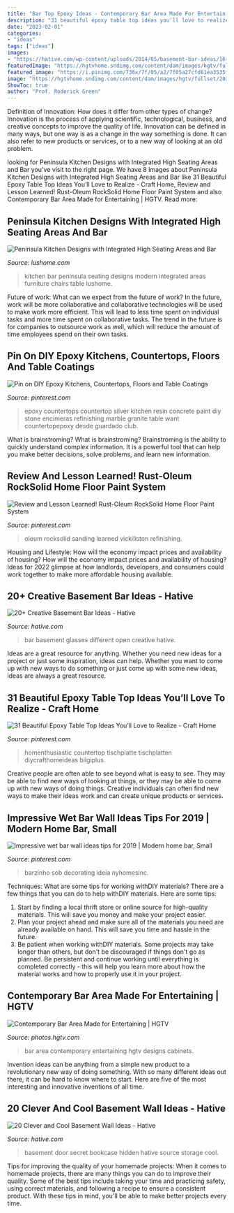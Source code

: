 ```yaml
---
title: "Bar Top Epoxy Ideas - Contemporary Bar Area Made For Entertaining"
description: "31 beautiful epoxy table top ideas you’ll love to realize"
date: "2023-02-01"
categories:
- "ideas"
tags: ["ideas"]
images:
- "https://hative.com/wp-content/uploads/2014/05/basement-bar-ideas/16-different-glasses-open-look.jpg"
featuredImage: "https://hgtvhome.sndimg.com/content/dam/images/hgtv/fullset/2015/9/17/0/Slifer-Designs_Boston-Brownstone_14.jpg.rend.hgtvcom.616.924.suffix/1442509027308.jpeg"
featured_image: "https://i.pinimg.com/736x/7f/05/a2/7f05a27cfd61ea3535f8fe3afdf3a975.jpg"
image: "https://hgtvhome.sndimg.com/content/dam/images/hgtv/fullset/2015/9/17/0/Slifer-Designs_Boston-Brownstone_14.jpg.rend.hgtvcom.616.924.suffix/1442509027308.jpeg"
ShowToc: true
author: "Prof. Roderick Green"
---
```



Definition of Innovation: How does it differ from other types of change?
Innovation is the process of applying scientific, technological, business, and creative concepts to improve the quality of life. Innovation can be defined in many ways, but one way is as a change in the way something is done. It can also refer to new products or services, or to a new way of looking at an old problem.

	

		
looking for Peninsula Kitchen Designs with Integrated High Seating Areas and Bar you've visit to the right page. We have 8 Images about Peninsula Kitchen Designs with Integrated High Seating Areas and Bar like 31 Beautiful Epoxy Table Top Ideas You’ll Love to Realize - Craft Home, Review and Lesson Learned! Rust-Oleum RockSolid Home Floor Paint System and also Contemporary Bar Area Made for Entertaining | HGTV. Read more:
		
    
## Peninsula Kitchen Designs With Integrated High Seating Areas And Bar

<img loading=lazy src="https://www.lushome.com/wp-content/uploads/2016/07/home-bar-peninsula-kitchen-design-ideas-9.jpg" onerror="this.onerror=null;this.src='https://tse3.mm.bing.net/th?id=OIP.43Vui4vfSSRiqAZloUiyiAAAAA&amp;pid=15.1';" alt="Peninsula Kitchen Designs with Integrated High Seating Areas and Bar">

_Source: lushome.com_

>kitchen bar peninsula seating designs modern integrated areas furniture chairs table lushome. 

	

Future of work: What can we expect from the future of work?
In the future, work will be more collaborative and collaborative technologies will be used to make work more efficient. This will lead to less time spent on individual tasks and more time spent on collaborative tasks. The trend in the future is for companies to outsource work as well, which will reduce the amount of time employees spend on their own tasks.

    
## Pin On DIY Epoxy Kitchens, Countertops, Floors And Table Coatings

<img loading=lazy src="https://i.pinimg.com/736x/b2/0c/36/b20c36b28abf40314c899090bb47c2ce.jpg" onerror="this.onerror=null;this.src='https://tse3.mm.bing.net/th?id=OIP.Rv3M-5L1DlJ8Xp5Y_nT8VQHaJ4&amp;pid=15.1';" alt="Pin on DIY Epoxy Kitchens, Countertops, Floors and Table Coatings">

_Source: pinterest.com_

>epoxy countertops countertop silver kitchen resin concrete paint diy stone encimeras refinishing marble granite table want countertopepoxy desde guardado club. 

	

What is brainstroming?
What is brainstroming? Brainstroming is the ability to quickly understand complex information. It is a powerful tool that can help you make better decisions, solve problems, and learn new information.

    
## Review And Lesson Learned! Rust-Oleum RockSolid Home Floor Paint System

<img loading=lazy src="https://i.pinimg.com/736x/bf/d7/e4/bfd7e4d4116212352fecbd1b9dcf4061.jpg" onerror="this.onerror=null;this.src='https://tse4.mm.bing.net/th?id=OIP.8wmNFdu2AtC9ltYFjuqWlQHaJ3&amp;pid=15.1';" alt="Review and Lesson Learned! Rust-Oleum RockSolid Home Floor Paint System">

_Source: pinterest.com_

>oleum rocksolid sanding learned vickiliston refinishing. 

	

Housing and Lifestyle: How will the economy impact prices and availability of housing?
How will the economy impact prices and availability of housing? 
Ideas for 2022 glimpse at how landlords, developers, and consumers could work together to make more affordable housing available.

    
## 20+ Creative Basement Bar Ideas - Hative

<img loading=lazy src="https://hative.com/wp-content/uploads/2014/05/basement-bar-ideas/16-different-glasses-open-look.jpg" onerror="this.onerror=null;this.src='https://tse3.mm.bing.net/th?id=OIP.y8rK8aG0R9UZG80KmObJBAHaJ4&amp;pid=15.1';" alt="20+ Creative Basement Bar Ideas - Hative">

_Source: hative.com_

>bar basement glasses different open creative hative. 

	

Ideas are a great resource for anything. Whether you need new ideas for a project or just some inspiration, ideas can help. Whether you want to come up with new ways to do something or just come up with some new ideas, ideas are always a great resource.

    
## 31 Beautiful Epoxy Table Top Ideas You’ll Love To Realize - Craft Home

<img loading=lazy src="https://i.pinimg.com/736x/8a/65/42/8a6542d1ada81a9ee04f2a7da95fc300.jpg" onerror="this.onerror=null;this.src='https://tse3.mm.bing.net/th?id=OIP.rlnP5rh8JW5UXjz05TngiAHaJ3&amp;pid=15.1';" alt="31 Beautiful Epoxy Table Top Ideas You’ll Love to Realize - Craft Home">

_Source: pinterest.com_

>homenthusiastic countertop tischplatte tischplatten diycrafthomeideas bilgiplus. 

	

Creative people are often able to see beyond what is easy to see. They may be able to find new ways of looking at things, or they may be able to come up with new ways of doing things. Creative individuals can often find new ways to make their ideas work and can create unique products or services.

    
## Impressive Wet Bar Wall Ideas Tips For 2019 | Modern Home Bar, Small

<img loading=lazy src="https://i.pinimg.com/736x/7f/05/a2/7f05a27cfd61ea3535f8fe3afdf3a975.jpg" onerror="this.onerror=null;this.src='https://tse4.mm.bing.net/th?id=OIP.6Ey-DqhvC6AkompmnjhX_gHaLF&amp;pid=15.1';" alt="Impressive wet bar wall ideas tips for 2019 | Modern home bar, Small">

_Source: pinterest.com_

>barzinho sob decorating ideia nyhomesinc. 

	

Techniques: What are some tips for working withDIY materials?
There are a few things that you can do to help withDIY materials. Here are some tips: 
1. Start by finding a local thrift store or online source for high-quality materials. This will save you money and make your project easier. 
2. Plan your project ahead and make sure all of the materials you need are already available on hand. This will save you time and hassle in the future. 
3. Be patient when working withDIY materials. Some projects may take longer than others, but don't be discouraged if things don't go as planned. Be persistent and continue working until everything is completed correctly - this will help you learn more about how the material works and how to properly use it in your project.

    
## Contemporary Bar Area Made For Entertaining | HGTV

<img loading=lazy src="https://hgtvhome.sndimg.com/content/dam/images/hgtv/fullset/2015/9/17/0/Slifer-Designs_Boston-Brownstone_14.jpg.rend.hgtvcom.616.924.suffix/1442509027308.jpeg" onerror="this.onerror=null;this.src='https://tse2.mm.bing.net/th?id=OIP.Y3OUvfg3td8nFfE9QRk5WQHaLH&amp;pid=15.1';" alt="Contemporary Bar Area Made for Entertaining | HGTV">

_Source: photos.hgtv.com_

>bar area contemporary entertaining hgtv designs cabinets. 

	

Invention ideas can be anything from a simple new product to a revolutionary new way of doing something. With so many different ideas out there, it can be hard to know where to start. Here are five of the most interesting and innovative inventions of all time.

    
## 20 Clever And Cool Basement Wall Ideas - Hative

<img loading=lazy src="https://hative.com/wp-content/uploads/2014/05/basement-wall-ideas/2-secret-bookcase-door.jpg" onerror="this.onerror=null;this.src='https://tse1.mm.bing.net/th?id=OIP.m3PQnOQWs2APjJCyO4gy5wHaJ4&amp;pid=15.1';" alt="20 Clever and Cool Basement Wall Ideas - Hative">

_Source: hative.com_

>basement door secret bookcase hidden hative source storage cool. 

	

Tips for improving the quality of your homemade projects:
When it comes to homemade projects, there are many things you can do to improve their quality. Some of the best tips include taking your time and practicing safety, using correct materials, and following a recipe to ensure a consistent product. With these tips in mind, you'll be able to make better projects every time.

